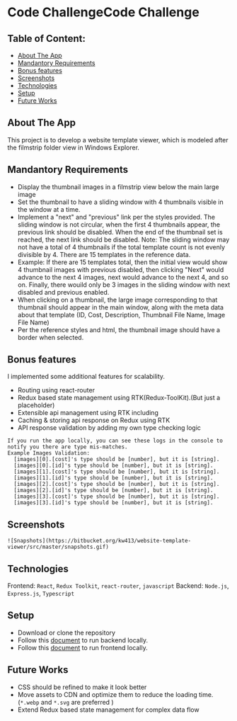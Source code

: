 # Code ChallengeCode Challenge #

## Table of Content:

- [About The App](#about-the-app)
- [Mandantory Requirements](#mandantory-requirements)
- [Bonus features](#bonus-features)
- [Screenshots](#screenshots)
- [Technologies](#technologies)
- [Setup](#setup)
- [Future Works](#future-works)

## About The App
This project is to develop a website template viewer, which is modeled after the filmstrip folder view in Windows Explorer.

## Mandantory Requirements ##
- Display the thumbnail images in a filmstrip view below the main large image
- Set the thumbnail to have a sliding window with 4 thumbnails visible in the window at a time. 
- Implement a "next" and "previous" link per the styles provided. The sliding window is not circular, when the first 4 thumbnails appear, the previous link should be disabled. When the end of the thumbnail set is reached, the next link should be disabled.
  Note: The sliding window may not have a total of 4 thumbnails if the total template count is not evenly divisible by 4. There are 15 templates in the reference data.
- Example: If there are 15 templates total, then the initial view would show 4 thumbnail images with previous disabled, then clicking "Next" would advance to the next 4 images, next would advance to the next 4, and so on. Finally, there wouild only be 3 images in the sliding window with next disabled and previous enabled.
- When clicking on a thumbnail, the large image corresponding to that thumbnail should appear in the main window, along with the meta data about that template (ID, Cost, Description, Thumbnail File Name, Image File Name)
- Per the reference styles and html, the thumbnail image should have a border when selected.

## Bonus features ##
I implemented some additional features for scalability.
- Routing using react-router
- Redux based state management using RTK(Redux-ToolKit).(But just a placeholder)
- Extensible api management using RTK including
- Caching & storing api response on Redux using RTK
- API response validation by adding my own type checking logic
```
If you run the app locally, you can see these logs in the console to notify you there are type mis-matches.
Example Images Validation:
  [images][0].[cost]'s type should be [number], but it is [string].
  [images][0].[id]'s type should be [number], but it is [string].
  [images][1].[cost]'s type should be [number], but it is [string].
  [images][1].[id]'s type should be [number], but it is [string].
  [images][2].[cost]'s type should be [number], but it is [string].
  [images][2].[id]'s type should be [number], but it is [string].
  [images][3].[cost]'s type should be [number], but it is [string].
  [images][3].[id]'s type should be [number], but it is [string].
```
## Screenshots

`![Snapshots](https://bitbucket.org/kw413/website-template-viewer/src/master/snapshots.gif)`


## Technologies
Frontend: `React`, `Redux Toolkit`, `react-router`, `javascript`
Backend: `Node.js`, `Express.js`, `Typescript`

## Setup
- Download or clone the repository
- Follow this [document](./image-viewer/README.md) to run backend locally. 
- Follow this [document](./nodejs-backend/README.md) to run frontend locally. 

## Future Works
- CSS should be refined to make it look better
- Move assets to CDN and optimize them to reduce the loading time. (`*.webp` and `*.svg` are preferred )
- Extend Redux based state management for complex data flow